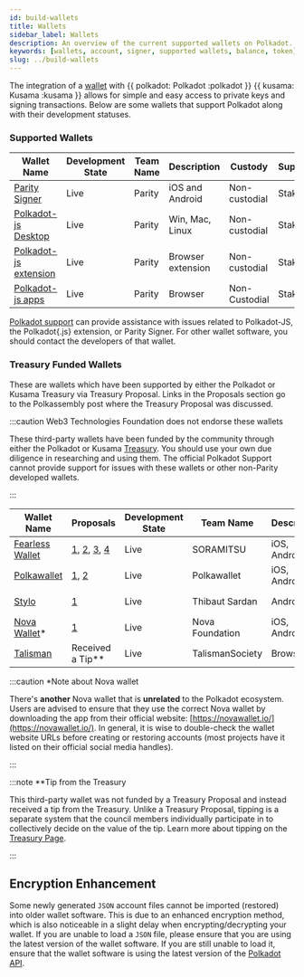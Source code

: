```yaml
---
id: build-wallets
title: Wallets
sidebar_label: Wallets
description: An overview of the current supported wallets on Polkadot.
keywords: [wallets, account, signer, supported wallets, balance, token]
slug: ../build-wallets
---
```


The integration of a [wallet](../general/glossary.md#wallet) with {{ polkadot: Polkadot :polkadot }}
{{ kusama: Kusama :kusama }} allows for simple and easy access to private keys and signing
transactions. Below are some wallets that support Polkadot along with their development statuses.

### Supported Wallets

| Wallet Name                                                         | Development State | Team Name | Description       | Custody       | Supports |
| ------------------------------------------------------------------- | ----------------- | --------- | ----------------- | ------------- | -------- |
| [Parity Signer](https://www.parity.io/signer/)                      | Live              | Parity    | iOS and Android   | Non-custodial | Staking  |
| [Polkadot-js Desktop](https://github.com/polkadot-js/apps/releases) | Live              | Parity    | Win, Mac, Linux   | Non-custodial | Staking  |
| [Polkadot-js extension](https://github.com/polkadot-js/extension)   | Live              | Parity    | Browser extension | Non-custodial | Staking  |
| [Polkadot-js apps](https://polkadot.js.org/apps/#/accounts)         | Live              | Parity    | Browser           | Non-Custodial | Staking  |

[Polkadot support](https://support.polkadot.network/) can provide assistance with issues related to
Polkadot-JS, the Polkadot{.js} extension, or Parity Signer. For other wallet software, you should
contact the developers of that wallet.

### Treasury Funded Wallets

These are wallets which have been supported by either the Polkadot or Kusama Treasury via Treasury Proposal. Links in the Proposals section go to the Polkassembly 
post where the Treasury Proposal was discussed.

:::caution Web3 Technologies Foundation does not endorse these wallets

These third-party wallets have been funded by the community through either the Polkadot or Kusama 
[Treasury](learn-treasury.md). You should use your own due diligence in researching and using them.
The official Polkadot Support cannot provide support for issues with 
these wallets or other non-Parity developed wallets.

:::

| Wallet Name                                   | Proposals                                                                                                                                                                                           | Development State | Team Name       | Description  | Custody       | Supports |
| --------------------------------------------- | --------------------------------------------------------------------------------------------------------------------------------------------------------------------------------------------------- | ----------------- | --------------- | ------------ | ------------- | -------- |
| [Fearless Wallet](https://fearlesswallet.io/) | [1](https://kusama.polkassembly.io/treasury/23), [2](https://kusama.polkassembly.io/treasury/34), [3](https://kusama.polkassembly.io/treasury/74), [4](https://kusama.polkassembly.io/treasury/102) | Live              | SORAMITSU       | iOS, Android | Non-custodial | Staking  |
| [Polkawallet](https://polkawallet.io/)        | [1](https://kusama.polkassembly.io/treasury/32), [2](https://kusama.polkassembly.io/treasury/41)                                                                                                    | Live              | Polkawallet     | iOS, Android | Non-custodial | Staking  |
| [Stylo](https://stylo-app.com/)               | [1](https://polkadot.polkassembly.io/treasury/39)                                                                                                                                                   | Live              | Thibaut Sardan  | Android      | Non-custodial | Staking  |
| [Nova Wallet](https://novawallet.io/)*         | [1](https://kusama.polkassembly.io/treasury/122)                                                                                                                                                    | Live              | Nova Foundation | iOS, Android | Non-custodial | Staking  |
| [Talisman](https://talisman.xyz/)             | Received a Tip**                                                                                                                                                                                    | Live              | TalismanSociety | Browser      | Non-custodial | Staking  |

:::caution *Note about Nova wallet

There's **another** Nova wallet that is **unrelated** to the Polkadot ecosystem. Users are advised to ensure that they use the correct Nova wallet by 
downloading the app from their official website: [https://novawallet.io/](https://novawallet.io/). In general, it is wise to double-check the wallet
website URLs before creating or restoring accounts (most projects have it listed on their official social media handles). 

:::

:::note **Tip from the Treasury

This third-party wallet was not funded by a Treasury Proposal and instead received a tip from the Treasury. Unlike a Treasury Proposal, tipping is a separate 
system that the council members individually participate in to collectively decide on the value of the tip. Learn more about tipping on the [Treasury Page](../learn/learn-treasury.md##tipping).

:::

## Encryption Enhancement

Some newly generated `JSON` account files cannot be imported (restored) into older wallet software.
This is due to an enhanced encryption method, which is also noticeable in a slight delay when
encrypting/decrypting your wallet. If you are unable to load a `JSON` file, please ensure that you
are using the latest version of the wallet software. If you are still unable to load it, ensure that
the wallet software is using the latest version of the [Polkadot API](https://polkadot.js.org/api/).
